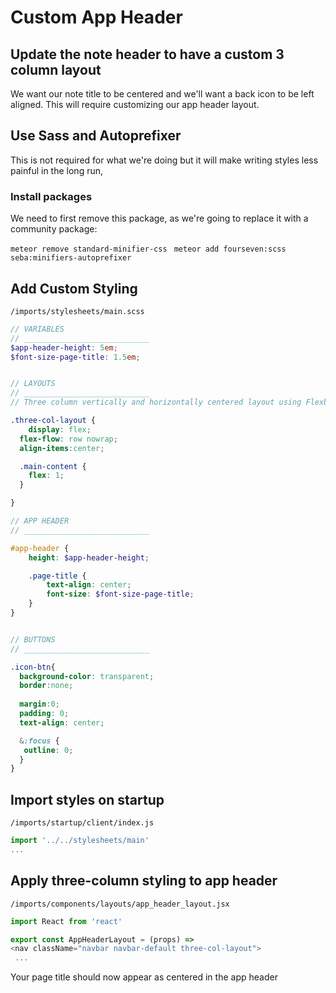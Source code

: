 # Custom App Header

## Update the note header to have a custom 3 column layout

We want our note title to be centered and we'll want a back icon to be left aligned. This will require customizing our app header layout. 


## Use Sass and Autoprefixer
This is not required for what we're doing but it will make writing styles less painful in the long run,

### Install packages

We need to first remove this package, as we're going to replace it with a community package:

``` meteor remove standard-minifier-css ```
```  meteor add fourseven:scss seba:minifiers-autoprefixer ```


## Add Custom Styling

``` /imports/stylesheets/main.scss ```

```scss
// VARIABLES
// ____________________________
$app-header-height: 5em;
$font-size-page-title: 1.5em;


// LAYOUTS
// ____________________________
// Three column vertically and horizontally centered layout using Flexbox

.three-col-layout {
	display: flex;
  flex-flow: row nowrap;
  align-items:center;

  .main-content {
  	flex: 1;
  }

}

// APP HEADER
// ____________________________

#app-header {
	height: $app-header-height;

	.page-title {
		text-align: center;
		font-size: $font-size-page-title;
	}
}


// BUTTONS
// ____________________________

.icon-btn{
  background-color: transparent;
  border:none;
  
  margin:0;
  padding: 0;
  text-align: center;

  &:focus {
   outline: 0;
  }
}
```

## Import styles on startup

``` /imports/startup/client/index.js ```

```js
import '../../stylesheets/main'
...
```


## Apply three-column styling to app header

``` /imports/components/layouts/app_header_layout.jsx ```

```js
import React from 'react'

export const AppHeaderLayout = (props) =>
<nav className="navbar navbar-default three-col-layout">
 ...
```


Your page title should now appear as centered in the app header
